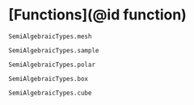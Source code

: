# [Functions](@id function)

```@docs 
SemiAlgebraicTypes.mesh
```

```@docs 
SemiAlgebraicTypes.sample
```

```@docs 
SemiAlgebraicTypes.polar
```

```@docs 
SemiAlgebraicTypes.box
```

```@docs 
SemiAlgebraicTypes.cube
```


